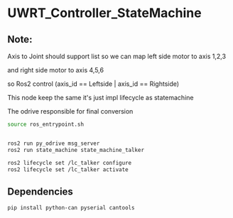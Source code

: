 # UWRT_Controller_StateMachine

## Note:

Axis to Joint should support list so we can map left side motor to axis 1,2,3

and right side motor to axis 4,5,6

so Ros2 control (axis_id == Leftside | axis_id == Rightside)

This node keep the same it's just impl lifecycle as statemachine

The odrive responsible for final conversion


```bash
source ros_entrypoint.sh


ros2 run py_odrive msg_server
ros2 run state_machine state_machine_talker

ros2 lifecycle set /lc_talker configure
ros2 lifecycle set /lc_talker activate
```

## Dependencies

```bash
pip install python-can pyserial cantools
```
